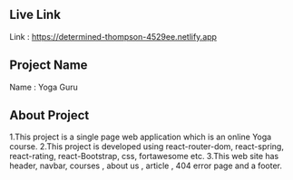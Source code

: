 ## Live Link
 Link : https://determined-thompson-4529ee.netlify.app

## Project Name
Name : Yoga Guru


## About Project
1.This project is a single page web application which is an online Yoga course.
2.This project is developed using react-router-dom, react-spring, react-rating, react-Bootstrap, css, fortawesome etc.
3.This web site has header, navbar, courses , about us , article , 404 error page and a footer.